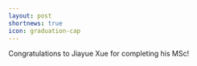 ```yaml
---
layout: post
shortnews: true
icon: graduation-cap
---
```

Congratulations to Jiayue Xue for completing his MSc!

